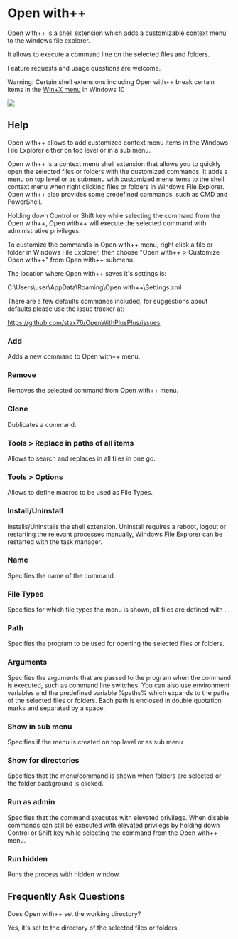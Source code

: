 # Open with++

Open with++ is a shell extension which adds a customizable context menu to the windows file explorer.

It allows to execute a command line on the selected files and folders.

Feature requests and usage questions are welcome.

Warning: Certain shell extensions including Open with++ break certain items in the [Win+X menu](https://www.digitalcitizen.life/simple-questions-what-winx-menu-how-access-it) in Windows 10

![](https://raw.githubusercontent.com/stax76/OpenWithPlusPlus/master/Main.png)

## Help

Open with++ allows to add customized context menu items in the Windows File Explorer either on top level or in a sub menu.

Open with++ is a context menu shell extension that allows you to quickly open the selected files or folders with the customized commands. It adds a menu on top level or as submenu with customized menu items to the shell context menu when right clicking files or folders in Windows File Explorer. Open with++ also provides some predefined commands, such as CMD and PowerShell.

Holding down Control or Shift key while selecting the command from the Open with++, Open with++ will execute the selected command with administrative privileges.

To customize the commands in Open with++ menu, right click a file or folder in Windows File Explorer, then choose "Open with++ > Customize Open with++" from Open with++ submenu.

The location where Open with++ saves it's settings is:

C:\Users\user\AppData\Roaming\Open with++\Settings.xml

There are a few defaults commands included, for suggestions about defaults please use the issue tracker at:

https://github.com/stax76/OpenWithPlusPlus/issues

### Add

Adds a new command to Open with++ menu.

### Remove

Removes the selected command from Open with++ menu.

### Clone

Dublicates a command.

### Tools > Replace in paths of all items

Allows to search and replaces in all files in one go.

### Tools > Options

Allows to define macros to be used as File Types.

### Install/Uninstall

Installs/Uninstalls the shell extension. Uninstall requires a reboot, logout or restarting the relevant processes manually, Windows File Explorer can be restarted with the task manager.

### Name

Specifies the name of the command.

### File Types

Specifies for which file types the menu is shown, all files are defined with *.* .

### Path

Specifies the program to be used for opening the selected files or folders.

### Arguments

Specifies the arguments that are passed to the program when the command is executed, such as command line switches. You can also use environment variables and the predefined variable %paths% which expands to the paths of the selected files or folders. Each path is enclosed in double quotation marks and separated by a space.

### Show in sub menu

Specifies if the menu is created on top level or as sub menu

### Show for directories

Specifies that the menu/command is shown when folders are selected or the folder background is clicked.

### Run as admin

Specifies that the command executes with elevated privilegs. When disable commands can still be executed with elevated privilegs by holding down Control or Shift key while selecting the command from the Open with++ menu.

### Run hidden

Runs the process with hidden window.

## Frequently Ask Questions

Does Open with++ set the working directory?

Yes, it's set to the directory of the selected files or folders.